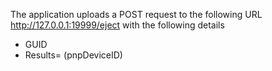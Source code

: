 The application uploads a POST request to the following URL http://127.0.0.1:19999/eject with the following details
- GUID
- Results= (pnpDeviceID)

